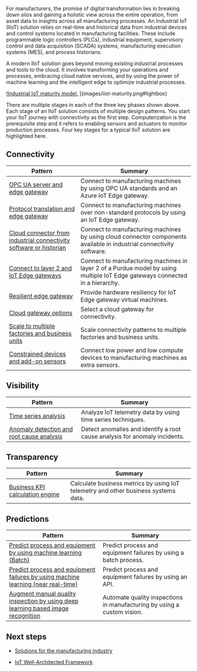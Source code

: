For manufacturers, the promise of digital transformation lies in breaking down silos and gaining a holistic view across the entire operation, from asset data to insights across all manufacturing processes. An Industrial IoT (IIoT) solution relies on real-time and historical data from industrial devices and control systems located in manufacturing facilities. These include programmable logic controllers (PLCs), industrial equipment, supervisory control and data acquisition (SCADA) systems, manufacturing execution systems (MES), and process historians.

A modern IIoT solution goes beyond moving existing industrial processes and tools to the cloud. It involves transforming your operations and processes, embracing cloud native services, and by using the power of machine learning and the intelligent edge to optimize industrial processes.

[!Industrial IoT maturity model.](images/iiot-maturity.png) ](images/iiot-maturity.png#lightbox)

There are multiple stages in each of the three key phases shown above. Each stage of an IIoT solution consists of multiple design patterns. You start your IIoT journey with connectivity as the first step. Computerization is the prerequisite step and it refers to enabling sensors and actuators to monitor production processes. Four key stages for a typical IIoT solution are highlighted here.

## Connectivity

| Pattern | Summary |
|-------------|-------------|
| [OPC UA server and edge gateway](./iiot-connectivity-patterns.md#opc-ua-server-and-edge-gateway) | Connect to manufacturing machines by using OPC UA standards and an Azure IoT Edge gateway. |
| [Protocol translation and edge gateway](./iiot-connectivity-patterns.md#protocol-translation-and-edge-gateway) | Connect to manufacturing machines over non-standard protocols by using an IoT Edge gateway. |
| [Cloud connector from industrial connectivity software or historian](./iiot-connectivity-patterns.md#cloud-connector-from-industrial-connectivity-software-or-historian)  | Connect to manufacturing machines by using cloud connector components available in industrial connectivity software. |
| [Connect to layer 2 and IoT Edge gateways](./iiot-connectivity-patterns.md#connecting-to-layer-2-and-iot-edge-gateways)  | Connect to manufacturing machines in layer 2 of a Purdue model by using multiple IoT Edge gateways connected in a hierarchy. |
| [Resilient edge gateway](./iiot-connectivity-patterns.md#resilient-edge-gateway)  | Provide hardware resiliency for IoT Edge gateway virtual machines. |
| [Cloud gateway options](./iiot-connectivity-patterns.md#cloud-gateway-options)  | Select a cloud gateway for connectivity.|
| [Scale to multiple factories and business units](./iiot-connectivity-patterns.md#scale-to-multiple-factories-and-business-units)  | Scale connectivity patterns to multiple factories and business units. |
| [Constrained devices and add-on sensors](./iiot-connectivity-patterns.md#constrained-devices-and-add-on-sensors)  | Connect low power and low compute devices to manufacturing machines as extra sensors. |

## Visibility

| Pattern | Summary |
|-------------|-------------|
| [Time series analysis](./iiot-visibility-patterns.md#time-series-analysis)  | Analyze IoT telemetry data by using time series techniques.|
| [Anomaly detection and root cause analysis](./iiot-visibility-patterns.md#anomaly-detection-and-root-cause-analysis) | Detect anomalies and identify a root cause analysis for anomaly incidents. |

## Transparency

| Pattern | Summary |
|-------------|-------------|
| [Business KPI calculation engine](./iiot-transparency-patterns.md#business-kpi-calculation-engine) | Calculate business metrics by using IoT telemetry and other business systems data. |

## Predictions

| Pattern | Summary |
|-------------|-------------|
| [Predict process and equipment by using machine learning (Batch)](./iiot-prediction-patterns.md#predict-process-and-equipment-failures-using-machine-learning-batch) | Predict process and equipment failures by using a batch process. |
| [Predict process and equipment failures by using machine learning (near real-time)](./iiot-prediction-patterns.md#predict-process-and-equipment-failures-using-machine-learning-near-real-time) | Predict process and equipment failures by using an API. |
| [Augment manual quality inspection by using deep learning based image recognition](./iiot-prediction-patterns.md#augment-manual-quality-inspection-using-deep-learing-based-image-recognition) | Automate quality inspections in manufacturing by using a custom vision. |

## Next steps

- [Solutions for the manufacturing industry](/azure/architecture/industries/manufacturing)

- [IoT Well-Architected Framework](/azure/architecture/framework/iot/iot-overview)

